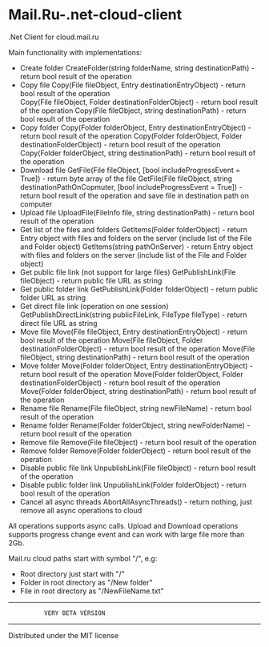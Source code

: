 # Mail.Ru-.net-cloud-client
.Net Client for cloud.mail.ru

Main functionality with implementations:
- Create folder
  CreateFolder(string folderName, string destinationPath) - return bool result of the operation
- Copy file
  Copy(File fileObject, Entry destinationEntryObject)  - return bool result of the operation
  <br/>Copy(File fileObject, Folder destinationFolderObject) - return bool result of the operation
  Copy(File fileObject, string destinationPath) - return bool result of the operation
- Copy folder
  Copy(Folder folderObject, Entry destinationEntryObject) - return bool result of the operation
  Copy(Folder folderObject, Folder destinationFolderObject) - return bool result of the operation
  Copy(Folder folderObject, string destinationPath) - return bool result of the operation
- Download file
  GetFile(File fileObject, [bool includeProgressEvent = True]) - return byte array of the file
  GetFile(File fileObject, string destinationPathOnCopmuter, [bool includeProgressEvent = True]) - return bool result of the operation and save file in destination path on computer
- Upload file
  UploadFile(FileInfo file, string destinationPath) - return bool result of the operation
- Get list of the files and folders
  GetItems(Folder folderObject) - return Entry object with files and folders on the server (include list of the File and Folder object)
  GetItems(string pathOnServer) - return Entry object with files and folders on the server (include list of the File and Folder object)
- Get public file link (not support for large files)
  GetPublishLink(File fileObject) - return public file URL as string
- Get public folder link
  GetPublishLink(Folder folderObject) - return public folder URL as string
- Get direct file link (operation on one session)
  GetPublishDirectLink(string publicFileLink, FileType fileType) - return direct file URL as string
- Move file
  Move(File fileObject, Entry destinationEntryObject)  - return bool result of the operation
  Move(File fileObject, Folder destinationFolderObject) - return bool result of the operation
  Move(File fileObject, string destinationPath) - return bool result of the operation
- Move folder
  Move(Folder folderObject, Entry destinationEntryObject) - return bool result of the operation
  Move(Folder folderObject, Folder destinationFolderObject) - return bool result of the operation
  Move(Folder folderObject, string destinationPath) - return bool result of the operation
- Rename file
  Rename(File fileObject, string newFileName) - return bool result of the operation
- Rename folder
  Rename(Folder folderObject, string newFolderName) - return bool result of the operation
- Remove file
  Remove(File fileObject) - return bool result of the operation
- Remove folder
  Remove(Folder folderObject) - return bool result of the operation
- Disable public file link
  UnpublishLink(File fileObject) - return bool result of the operation
- Disable public folder link
  UnpublishLink(Folder folderObject) - return bool result of the operation
- Cancel all async threads
  AbortAllAsyncThreads() - return nothing, just remove all async operations to cloud

All operations supports async calls.
Upload and Download operations supports progress change event and can work with large file more than 2Gb.

Mail.ru cloud paths start with symbol "/", e.g:
- Root directory just start with "/"
- Folder in root directory as "/New folder"
- File in root directory as "/NewFileName.txt"

--------------------------------------------------
              VERY BETA VERSION
--------------------------------------------------

Distributed under the MIT license
